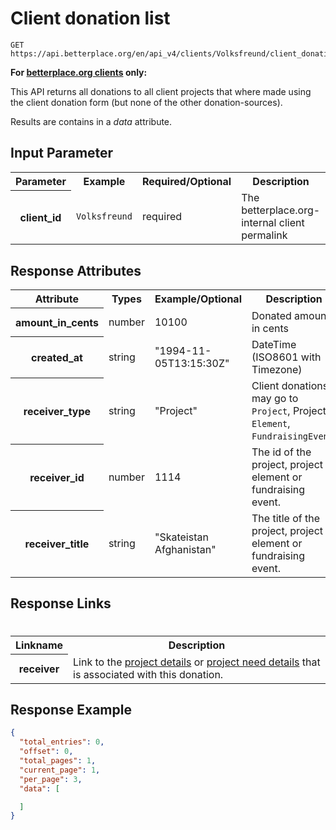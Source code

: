 
# Client donation list

```nginx
GET https://api.betterplace.org/en/api_v4/clients/Volksfreund/client_donations.json
```

**For [betterplace.org clients](../README.md#client-api) only:**

This API returns all donations to all client projects that where made using
the client donation form (but none of the other donation-sources).

Results are contains in a *data* attribute.


## Input Parameter

<table>
  <tr>
    <th>Parameter</th>
    <th>Example</th>
    <th>Required/Optional</th>
    <th>Description</th>
  </tr>
  <tr>
    <th>client_id</th>
    <td><code>Volksfreund</code></td>
    <td>required</td>
    <td>The betterplace.org-internal client permalink</td>
  </tr>
</table>

## Response Attributes

<table>
  <tr>
    <th>Attribute</th>
    <th>Types</th>
    <th>Example/Optional</th>
    <th>Description</th>
  </tr>
  <tr>
    <th>amount_in_cents</th>
    <td>number</td>
    <td>10100</td>
    <td>Donated amount in cents</td>
  </tr>
  <tr>
    <th>created_at</th>
    <td>string</td>
    <td>"1994-11-05T13:15:30Z"</td>
    <td>DateTime (ISO8601 with Timezone)</td>
  </tr>
  <tr>
    <th>receiver_type</th>
    <td>string</td>
    <td>"Project"</td>
    <td>Client donations may go to <code>Project</code>,
Project <code>Element</code>, <code>FundraisingEvent</code>.
</td>
  </tr>
  <tr>
    <th>receiver_id</th>
    <td>number</td>
    <td>1114</td>
    <td>The id of the project, project element or fundraising event.</td>
  </tr>
  <tr>
    <th>receiver_title</th>
    <td>string</td>
    <td>"Skateistan Afghanistan"</td>
    <td>The title of the project, project element or fundraising event.</td>
  </tr>
</table>

## Response Links
#
<table>
  <tr>
    <th>Linkname</th>
    <th>Description</th>
  </tr>
  <tr>
    <th>receiver</th>
    <td>Link to the <a href="../project_details.md">project details</a>
or <a href="../need_details.md">project need details</a>
that is associated with this donation.
</td>
  </tr>
</table>

## Response Example

```json
{
  "total_entries": 0,
  "offset": 0,
  "total_pages": 1,
  "current_page": 1,
  "per_page": 3,
  "data": [

  ]
}
```

